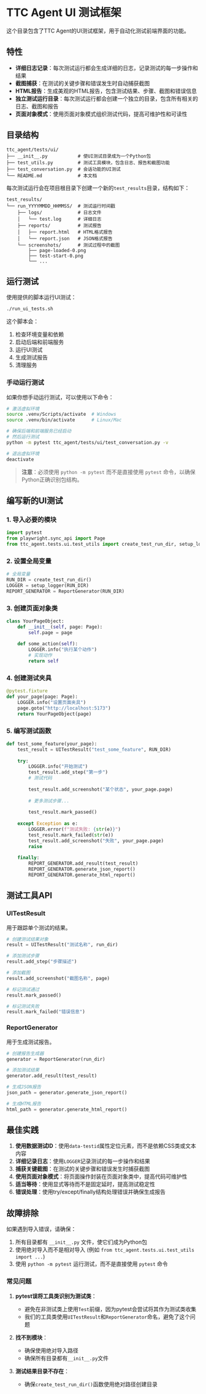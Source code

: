 # TTC Agent UI 测试框架

这个目录包含了TTC Agent的UI测试框架，用于自动化测试前端界面的功能。

## 特性

- **详细日志记录**：每次测试运行都会生成详细的日志，记录测试的每一步操作和结果
- **截图捕获**：在测试的关键步骤和错误发生时自动捕获截图
- **HTML报告**：生成美观的HTML报告，包含测试结果、步骤、截图和错误信息
- **独立测试运行目录**：每次测试运行都会创建一个独立的目录，包含所有相关的日志、截图和报告
- **页面对象模式**：使用页面对象模式组织测试代码，提高可维护性和可读性

## 目录结构

```
ttc_agent/tests/ui/
├── __init__.py           # 使UI测试目录成为一个Python包
├── test_utils.py         # 测试工具模块，包含日志、报告和截图功能
├── test_conversation.py  # 会话功能的UI测试
└── README.md             # 本文档
```

每次测试运行会在项目根目录下创建一个新的`test_results`目录，结构如下：

```
test_results/
└── run_YYYYMMDD_HHMMSS/  # 测试运行时间戳
    ├── logs/             # 日志文件
    │   └── test.log      # 详细日志
    ├── reports/          # 测试报告
    │   ├── report.html   # HTML格式报告
    │   └── report.json   # JSON格式报告
    └── screenshots/      # 测试过程中的截图
        ├── page-loaded-0.png
        ├── test-start-0.png
        └── ...
```

## 运行测试

使用提供的脚本运行UI测试：

```bash
./run_ui_tests.sh
```

这个脚本会：
1. 检查环境变量和依赖
2. 启动后端和前端服务
3. 运行UI测试
4. 生成测试报告
5. 清理服务

### 手动运行测试

如果你想手动运行测试，可以使用以下命令：

```bash
# 激活虚拟环境
source .venv/Scripts/activate  # Windows
source .venv/bin/activate      # Linux/Mac

# 确保后端和前端服务已经启动
# 然后运行测试
python -m pytest ttc_agent/tests/ui/test_conversation.py -v

# 退出虚拟环境
deactivate
```

> **注意**：必须使用 `python -m pytest` 而不是直接使用 `pytest` 命令，以确保Python正确识别包结构。

## 编写新的UI测试

### 1. 导入必要的模块

```python
import pytest
from playwright.sync_api import Page
from ttc_agent.tests.ui.test_utils import create_test_run_dir, setup_logger, UITestResult, ReportGenerator
```

### 2. 设置全局变量

```python
# 全局变量
RUN_DIR = create_test_run_dir()
LOGGER = setup_logger(RUN_DIR)
REPORT_GENERATOR = ReportGenerator(RUN_DIR)
```

### 3. 创建页面对象类

```python
class YourPageObject:
    def __init__(self, page: Page):
        self.page = page
        
    def some_action(self):
        LOGGER.info("执行某个动作")
        # 实现动作
        return self
```

### 4. 创建测试夹具

```python
@pytest.fixture
def your_page(page: Page):
    LOGGER.info("设置页面夹具")
    page.goto("http://localhost:5173")
    return YourPageObject(page)
```

### 5. 编写测试函数

```python
def test_some_feature(your_page):
    test_result = UITestResult("test_some_feature", RUN_DIR)
    
    try:
        LOGGER.info("开始测试")
        test_result.add_step("第一步")
        # 测试代码
        
        test_result.add_screenshot("某个状态", your_page.page)
        
        # 更多测试步骤...
        
        test_result.mark_passed()
        
    except Exception as e:
        LOGGER.error(f"测试失败: {str(e)}")
        test_result.mark_failed(str(e))
        test_result.add_screenshot("失败", your_page.page)
        raise
        
    finally:
        REPORT_GENERATOR.add_result(test_result)
        REPORT_GENERATOR.generate_json_report()
        REPORT_GENERATOR.generate_html_report()
```

## 测试工具API

### UITestResult

用于跟踪单个测试的结果。

```python
# 创建测试结果对象
result = UITestResult("测试名称", run_dir)

# 添加测试步骤
result.add_step("步骤描述")

# 添加截图
result.add_screenshot("截图名称", page)

# 标记测试通过
result.mark_passed()

# 标记测试失败
result.mark_failed("错误信息")
```

### ReportGenerator

用于生成测试报告。

```python
# 创建报告生成器
generator = ReportGenerator(run_dir)

# 添加测试结果
generator.add_result(test_result)

# 生成JSON报告
json_path = generator.generate_json_report()

# 生成HTML报告
html_path = generator.generate_html_report()
```

## 最佳实践

1. **使用数据测试ID**：使用`data-testid`属性定位元素，而不是依赖CSS类或文本内容
2. **详细记录日志**：使用`LOGGER`记录测试的每一步操作和结果
3. **捕获关键截图**：在测试的关键步骤和错误发生时捕获截图
4. **使用页面对象模式**：将页面操作封装在页面对象类中，提高代码可维护性
5. **适当等待**：使用显式等待而不是固定延时，提高测试稳定性
6. **错误处理**：使用try/except/finally结构处理错误并确保生成报告

## 故障排除

如果遇到导入错误，请确保：

1. 所有目录都有 `__init__.py` 文件，使它们成为Python包
2. 使用绝对导入而不是相对导入 (例如 `from ttc_agent.tests.ui.test_utils import ...`)
3. 使用 `python -m pytest` 运行测试，而不是直接使用 `pytest` 命令

### 常见问题

1. **pytest误将工具类识别为测试类**：
   - 避免在非测试类上使用`Test`前缀，因为pytest会尝试将其作为测试类收集
   - 我们的工具类使用`UITestResult`和`ReportGenerator`命名，避免了这个问题

2. **找不到模块**：
   - 确保使用绝对导入路径
   - 确保所有目录都有`__init__.py`文件

3. **测试结果目录不存在**：
   - 确保`create_test_run_dir()`函数使用绝对路径创建目录 